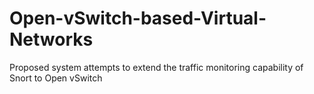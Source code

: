# Open-vSwitch-based-Virtual-Networks
Proposed system attempts to extend the traffic monitoring capability of Snort to Open vSwitch
